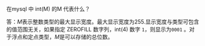 在mysql 中 int(M) 的M 代表什么？ 

答：*M*表示整数类型的最大显示宽度。最大显示宽度为255.显示宽度与类型可包含的值范围无关，如果指定 ZEROFILL 数字列，int(4) 数字 `1`，则显示为`0001` 。对于浮点和定点类型，*M*是可以存储的总位数。

